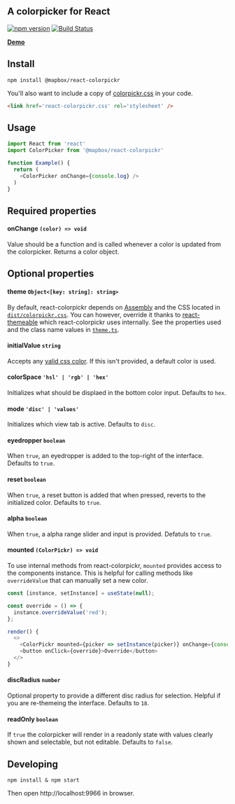 A colorpicker for React
---

[![npm version](http://img.shields.io/npm/v/@mapbox/react-colorpickr.svg)](https://npmjs.org/package/@mapbox/react-colorpickr) [![Build Status](https://travis-ci.com/mapbox/react-colorpickr.svg?branch=publisher-production)](https://travis-ci.com/mapbox/react-colorpickr)

__[Demo](https://labs.mapbox.com/react-colorpickr/)__

## Install

    npm install @mapbox/react-colorpickr

You'll also want to include a copy of [colorpickr.css](./example/colorpickr.css) in your code.

``` html
<link href='react-colorpickr.css' rel='stylesheet' />
```

## Usage

```js
import React from 'react'
import ColorPicker from '@mapbox/react-colorpickr'

function Example() {
  return (
    <ColorPicker onChange={console.log} />
  )
}
```

## Required properties

#### onChange `(color) => void`

Value should be a function and is called whenever a color is updated from the colorpicker. Returns a color object.

## Optional properties

#### theme `Object<[key: string]: string>`

By default, react-colorpickr depends on [Assembly](https://labs.mapbox.com/assembly/) and the CSS located in [`dist/colorpickr.css`](./example/colorpickr.css). You can however, override it thanks to [react-themeable](https://github.com/markdalgleish/react-themeable) which react-colorpickr uses internally. See the properties used and the class name values in [`theme.ts`](./src/theme.ts).

#### initialValue `string`

Accepts any [valid css color](https://developer.mozilla.org/en-US/docs/Web/CSS/color_value). If this isn't provided, a default color is used.

#### colorSpace `'hsl' | 'rgb' | 'hex'`

Initializes what should be displaed in the bottom color input. Defaults to `hex`.

#### mode `'disc' | 'values'`

Initializes which view tab is active. Defaults to `disc`.

#### eyedropper `boolean`

When `true`, an eyedropper is added to the top-right of the interface. Defaults to `true`.

#### reset `boolean`

When `true`, a reset button is added that when pressed, reverts to the initialized color. Defaults to `true`.

#### alpha `boolean`

When `true`, a alpha range slider and input is provided. Defatuls to `true`.

#### mounted `(ColorPickr) => void`

To use internal methods from react-colorpickr, `mounted` provides access to the components instance. This is helpful for calling methods like `overrideValue` that can manually set a new color.

```js
const [instance, setInstance] = useState(null);

const override = () => {
  instance.overrideValue('red');
};

render() {
  <>
    <ColorPickr mounted={picker => setInstance(picker)} onChange={console.log} />
    <button onClick={override}>Override</button>
  </>
}
```

#### discRadius `number`

Optional property to provide a different disc radius for selection. Helpful if you are re-themeing the interface. Defaults to `18`.


#### readOnly `boolean`

If `true` the colorpicker will render in a readonly state with values clearly shown and selectable, but not editable. Defaults to `false`.

## Developing

    npm install & npm start
    
Then open http://localhost:9966 in browser.
